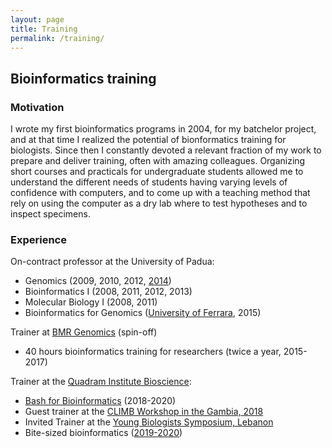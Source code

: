```yaml
---
layout: page
title: Training
permalink: /training/
---
```


## Bioinformatics training

### Motivation

I wrote my first bioinformatics programs in 2004, for my batchelor project, and at that time I realized the 
potential of bionformatics training for biologists.
Since then I constantly devoted a relevant fraction of my work to prepare and deliver training, often with
amazing colleagues. 
Organizing short courses and practicals for undergraduate students allowed me to understand the different needs
of students having varying levels of confidence with computers, and to come up with a teaching method that rely
on using the computer as a dry lab where to test hypotheses and to inspect specimens.

### Experience

On-contract professor at the University of Padua:
  * Genomics (2009, 2010, 2012, [2014](http://perl.4ngs.com/))
  * Bioinformatics I (2008, 2011, 2012, 2013)
  * Molecular Biology I (2008, 2011)
  * Bioinformatics for Genomics ([University of Ferrara](http://m.docente.unife.it/docenti-en/andrea.telatin), 2015)

Trainer at [BMR Genomics](https://www.bmr-genomics.it/servizi/area-formazione/bioinformatica-16s-ngs/) (spin-off)
  * 40 hours bioinformatics training for researchers (twice a year, 2015-2017)

Trainer at the [Quadram Institute Bioscience](https://www.quadram.ac.uk/):
  * [Bash for Bioinformatics](https://github.com/telatin/learn_bash/wiki) (2018-2020)
  * Guest trainer at the [CLIMB Workshop in the Gambia, 2018](https://www.climb.ac.uk/mrc-climb-bioinformatics-workshop-at-the-mrc-unit-in-the-gambia/)
  * Invited Trainer at the [Young Biologists Symposium, Lebanon](https://eventscal.lau.edu.lb/conferences/ybs2018/program.php)
  * Bite-sized bioinformatics ([2019-2020](https://medium.com/@telatin))

